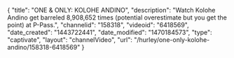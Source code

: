 {
    "title": "ONE & ONLY: KOLOHE ANDINO",
    "description": "Watch Kolohe Andino get barreled 8,908,652 times (potential overestimate but you get the point) at P-Pass.",
    "channelid": "158318",
    "videoid": "6418569",
    "date_created": "1443722441",
    "date_modified": "1470184573",
    "type": "captivate",
    "layout": "channelVideo",
    "url": "\/hurley\/one-only-kolohe-andino\/158318-6418569"
}